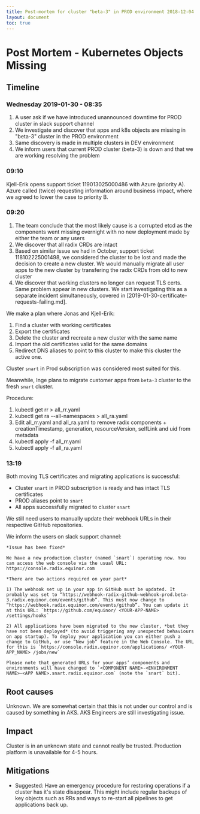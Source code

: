 ```yaml
---
title: Post-mortem for cluster "beta-3" in PROD environment 2018-12-04
layout: document
toc: true
---
```


# Post Mortem - Kubernetes Objects Missing

## Timeline

### Wednesday 2019-01-30 - 08:35

1. A user ask if we have introduced unannounced downtime for PROD cluster in slack support channel
1. We investigate and discover that apps and k8s objects are missing in "beta-3" cluster in the PROD environment
1. Same discovery is made in multiple clusters in DEV environment
1. We inform users that current PROD cluster (beta-3) is down and that we are working resolving the problem

### 09:10

Kjell-Erik opens support ticket 119013025000486 with Azure (priority A). Azure called (twice) requesting information around business impact, where we agreed to lower the case to priority B. 

### 09:20

1. The team conclude that the most likely cause is a corrupted etcd as the components went missing overnight with no new deployment made by either the team or any users
1. We discover that all radix CRDs are intact
1. Based on similar issue we had in October, support ticket 118102225001498, we considered the cluster to be lost and made the decision to create a new cluster. We would manually migrate all user apps to the new cluster by transfering the radix CRDs from old to new cluster
1. We discover that working clusters no longer can request TLS certs. Same problem appear in new clusters. We start investigating this as a separate incident simultaneously, covered in [2019-01-30-certificate-requests-failing.md].

We make a plan where Jonas and Kjell-Erik:
 1. Find a cluster with working certificates
 1. Export the certificates
 1. Delete the cluster and recreate a new cluster with the same name
 1. Import the old certificates valid for the same domains
 1. Redirect DNS aliases to point to this cluster to make this cluster the active one.

Cluster `snart` in Prod subscription was considered most suited for this.

Meanwhile, Inge plans to migrate customer apps from `beta-3` cluster to the fresh `snart` cluster.

Procedure:

1. kubectl get rr > all_rr.yaml
2. kubectl get ra --all-namespaces > all_ra.yaml
3. Edit all_rr.yaml and all_ra.yaml to remove radix components + creationTimestamp, generation, resourceVersion, selfLink and uid from metadata
4. kubectl apply -f all_rr.yaml
5. kubectl apply -f all_ra.yaml

### 13:19

Both moving TLS certificates and migrating applications is successful:

- Cluster `snart` in PROD subscription is ready and has intact TLS certificates
- PROD aliases point to `snart`
- All apps successfully migrated to cluster `snart`

We still need users to manually update their webhook URLs in their respective GitHub repositories.

We inform the users on slack support channel:

```
*Issue has been fixed*

We have a new production cluster (named `snart`) operating now. You can access the web console via the usual URL: https://console.radix.equinor.com

*There are two actions required on your part*

1) The webhook set up in your app in GitHub must be updated. It probably was set to “https://webhook-radix-github-webhook-prod.beta-3.radix.equinor.com/events/github”. This must now change to “https://webhook.radix.equinor.com/events/github”. You can update it at this URL: `https://github.com/equinor/ <YOUR-APP-NAME> /settings/hooks`

2) All applications have been migrated to the new cluster, *but they have not been deployed* (to avoid triggering any unexpected behaviours on app startup). To deploy your application you can either push a change to GitHub, or use “New job” feature in the Web Console. The URL for this is `https://console.radix.equinor.com/applications/ <YOUR-APP_NAME> /jobs/new`

Please note that generated URLs for your apps’ components and environments will have changed to `<COMPONENT NAME>-<ENVIRONMENT NAME>-<APP NAME>.snart.radix.equinor.com` (note the `snart` bit).
```

## Root causes

Unknown. We are somewhat certain that this is not under our control and is caused by something in AKS. AKS Engineers are still investigating issue.

## Impact

Cluster is in an unknown state and cannot really be trusted. Production platform is unavailable for 4-5 hours.

## Mitigations

  * Suggested: Have an emergency procedure for restoring operations if a cluster has it's state disappear. This might include regular backups of key objects such as RRs and ways to re-start all pipelines to get applications back up.
